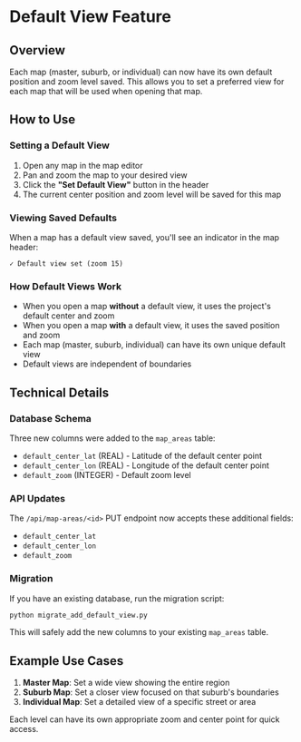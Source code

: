 # Default View Feature

## Overview

Each map (master, suburb, or individual) can now have its own default position and zoom level saved. This allows you to set a preferred view for each map that will be used when opening that map.

## How to Use

### Setting a Default View

1. Open any map in the map editor
2. Pan and zoom the map to your desired view
3. Click the **"Set Default View"** button in the header
4. The current center position and zoom level will be saved for this map

### Viewing Saved Defaults

When a map has a default view saved, you'll see an indicator in the map header:
```
✓ Default view set (zoom 15)
```

### How Default Views Work

- When you open a map **without** a default view, it uses the project's default center and zoom
- When you open a map **with** a default view, it uses the saved position and zoom
- Each map (master, suburb, individual) can have its own unique default view
- Default views are independent of boundaries

## Technical Details

### Database Schema

Three new columns were added to the `map_areas` table:
- `default_center_lat` (REAL) - Latitude of the default center point
- `default_center_lon` (REAL) - Longitude of the default center point
- `default_zoom` (INTEGER) - Default zoom level

### API Updates

The `/api/map-areas/<id>` PUT endpoint now accepts these additional fields:
- `default_center_lat`
- `default_center_lon`
- `default_zoom`

### Migration

If you have an existing database, run the migration script:
```bash
python migrate_add_default_view.py
```

This will safely add the new columns to your existing `map_areas` table.

## Example Use Cases

1. **Master Map**: Set a wide view showing the entire region
2. **Suburb Map**: Set a closer view focused on that suburb's boundaries
3. **Individual Map**: Set a detailed view of a specific street or area

Each level can have its own appropriate zoom and center point for quick access.

